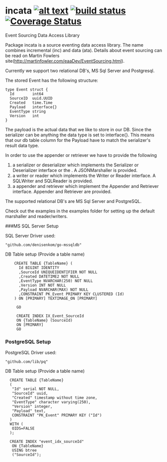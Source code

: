 # incata [![alt text](https://godoc.org/github.com/mantzas/incata?status.png)](https://godoc.org/github.com/mantzas/incata)&nbsp;[![build status](https://img.shields.io/travis/mantzas/incata.svg)](http://travis-ci.org/mantzas/incata)&nbsp;[![Coverage Status](https://coveralls.io/repos/github/mantzas/incata/badge.svg?branch=master)](https://coveralls.io/github/mantzas/incata?branch=master)

Event Sourcing Data Access Library

Package incata is a source eventing data access library. The name combines incremental (inc) and data (ata).
Details about event sourcing can be read on Martin Fowlers site(http://martinfowler.com/eaaDev/EventSourcing.html).

Currently we support two relational DB's, MS Sql Server and Postgresql.

The stored Event has the following structure:

    type Event struct {
      Id        int64
      SourceID  uuid.UUID
      Created   time.Time
      Payload   interface{}
      EventType string
      Version   int
    }

The payload is the actual data that we like to store in our DB.
Since the serializer can be anything the data type is set to interface{}.
This means that our db table column for the Payload have to match the serializer's result data type.

In order to use the appender or retriever we have to provide the following

1. a serializer or deserializer which implements the Serializer or Deserializer interface or the .  A JSONMarshaller is provided.
2. a writer or reader which implements the Writer or Reader interface. A SQLWriter and SQLReader is provided.
3. a appender and retriever which implement the Appender and Retriever interface. Appender and Retriever are provided.

The supported relational DB's are MS Sql Server and PostgreSQL.

Check out the examples in the examples folder for setting up the default marshaller and reader/writers.

###MS SQL Server Setup

 SQL Server Driver used: 
 
    "github.com/denisenkom/go-mssqldb"
    
 DB Table setup (Provide a table name)

        CREATE TABLE {TableName} (
          Id BIGINT IDENTITY
          ,SourceId UNIQUEIDENTIFIER NOT NULL
          ,Created DATETIME2 NOT NULL
          ,EventType NVARCHAR(250) NOT NULL
          ,Version INT NOT NULL
          ,Payload NVARCHAR(MAX) NOT NULL
          ,CONSTRAINT PK_Event PRIMARY KEY CLUSTERED (Id)
        ) ON [PRIMARY] TEXTIMAGE_ON [PRIMARY]

         GO

         CREATE INDEX IX_Event_SourceId
         ON {TableName} (SourceId)
         ON [PRIMARY]
         GO

### PostgreSQL Setup
         
PostgreSQL Driver used:
    
    "github.com/lib/pq" 

DB Table setup (Provide a table name)

      CREATE TABLE {TableName}
      (
       "Id" serial NOT NULL,
       "SourceId" uuid,
       "Created" timestamp without time zone,
       "EventType" character varying(250),
       "Version" integer,
       "Payload" text,
       CONSTRAINT "PK_Event" PRIMARY KEY ("Id")
      )
      WITH (
       OIDS=FALSE
      );

      CREATE INDEX "event_idx_sourceId"
       ON {TableName}
       USING btree
       ("SourceId");